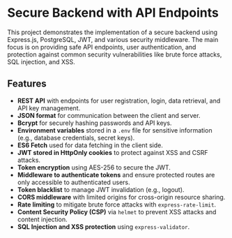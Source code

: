 # Secure Backend with API Endpoints

This project demonstrates the implementation of a secure backend using Express.js, PostgreSQL, JWT, and various security middleware. The main focus is on providing safe API endpoints, user authentication, and protection against common security vulnerabilities like brute force attacks, SQL injection, and XSS.

## Features

- **REST API** with endpoints for user registration, login, data retrieval, and API key management.
- **JSON format** for communication between the client and server.
- **Bcrypt** for securely hashing passwords and API keys.
- **Environment variables** stored in a `.env` file for sensitive information (e.g., database credentials, secret keys).
- **ES6 Fetch** used for data fetching in the client side.
- **JWT stored in HttpOnly cookies** to protect against XSS and CSRF attacks.
- **Token encryption** using AES-256 to secure the JWT.
- **Middleware to authenticate tokens** and ensure protected routes are only accessible to authenticated users.
- **Token blacklist** to manage JWT invalidation (e.g., logout).
- **CORS middleware** with limited origins for cross-origin resource sharing.
- **Rate limiting** to mitigate brute force attacks with `express-rate-limit`.
- **Content Security Policy (CSP)** via `helmet` to prevent XSS attacks and content injection.
- **SQL Injection and XSS protection** using `express-validator`.
